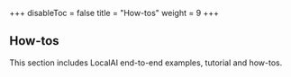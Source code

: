 +++
disableToc = false
title = "How-tos"
weight = 9
+++

## How-tos

This section includes LocalAI end-to-end examples, tutorial and how-tos.
